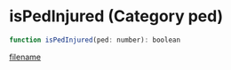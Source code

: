 # isPedInjured (Category ped)

```js
function isPedInjured(ped: number): boolean
```

[filename](isPedInjured_m.md ':include')